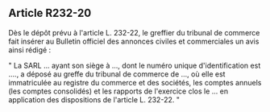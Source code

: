 Article R232-20
----
Dès le dépôt prévu à l'article L. 232-22, le greffier du tribunal de commerce
fait insérer au Bulletin officiel des annonces civiles et commerciales un avis
ainsi rédigé :

" La SARL ... ayant son siège à ..., dont le numéro unique d'identification est
...., a déposé au greffe du tribunal de commerce de ..., où elle est
immatriculée au registre du commerce et des sociétés, les comptes annuels (les
comptes consolidés) et les rapports de l'exercice clos le ... en application des
dispositions de l'article L. 232-22. "
